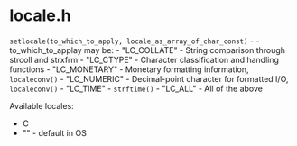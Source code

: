 #                  locale.h

`setlocale(to_which_to_apply, locale_as_array_of_char_const)` - 
    - to_which_to_applay may be:
        - "LC_COLLATE" - String comparison through strcoll and strxfrm
        - "LC_CTYPE"    - Character classification and handling functions
        - "LC_MONETARY" - Monetary formatting information, `localeconv()`
        - "LC_NUMERIC"  - Decimal-point character for formatted I/O, `localeconv()`
        - "LC_TIME"     - `strftime()`
        - "LC_ALL"      - All of the above 

Available locales:
- C
- "" - default in OS